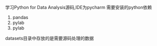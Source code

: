 学习Python for Data Analysis源码,IDE为pycharm
需要安装的python依赖
1. pandas
2. pylab
3. pylab

datasets目录中存放的是需要源码处理的数据